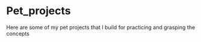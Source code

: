 # Pet_projects
Here are some of my pet projects that I build for practicing and grasping the concepts 
